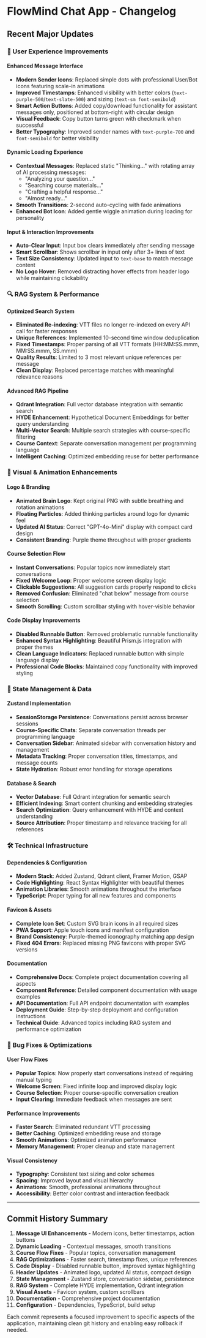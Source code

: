 # FlowMind Chat App - Changelog

## Recent Major Updates

### 🎯 User Experience Improvements

#### Enhanced Message Interface
- **Modern Sender Icons**: Replaced simple dots with professional User/Bot icons featuring scale-in animations
- **Improved Timestamps**: Enhanced visibility with better colors (`text-purple-500`/`text-slate-500`) and sizing (`text-sm font-semibold`)
- **Smart Action Buttons**: Added copy/download functionality for assistant messages only, positioned at bottom-right with circular design
- **Visual Feedback**: Copy button turns green with checkmark when successful
- **Better Typography**: Improved sender names with `text-purple-700` and `font-semibold` for better visibility

#### Dynamic Loading Experience
- **Contextual Messages**: Replaced static "Thinking..." with rotating array of AI processing messages:
  - "Analyzing your question..."
  - "Searching course materials..."
  - "Crafting a helpful response..."
  - "Almost ready..."
- **Smooth Transitions**: 2-second auto-cycling with fade animations
- **Enhanced Bot Icon**: Added gentle wiggle animation during loading for personality

#### Input & Interaction Improvements
- **Auto-Clear Input**: Input box clears immediately after sending message
- **Smart Scrollbar**: Shows scrollbar in input only after 3+ lines of text
- **Text Size Consistency**: Updated input to `text-base` to match message content
- **No Logo Hover**: Removed distracting hover effects from header logo while maintaining clickability

### 🔍 RAG System & Performance

#### Optimized Search System
- **Eliminated Re-indexing**: VTT files no longer re-indexed on every API call for faster responses
- **Unique References**: Implemented 10-second time window deduplication
- **Fixed Timestamps**: Proper parsing of all VTT formats (HH:MM:SS.mmm, MM:SS.mmm, SS.mmm)
- **Quality Results**: Limited to 3 most relevant unique references per message
- **Clean Display**: Replaced percentage matches with meaningful relevance reasons

#### Advanced RAG Pipeline
- **Qdrant Integration**: Full vector database integration with semantic search
- **HYDE Enhancement**: Hypothetical Document Embeddings for better query understanding
- **Multi-Vector Search**: Multiple search strategies with course-specific filtering
- **Course Context**: Separate conversation management per programming language
- **Intelligent Caching**: Optimized embedding reuse for better performance

### 🎨 Visual & Animation Enhancements

#### Logo & Branding
- **Animated Brain Logo**: Kept original PNG with subtle breathing and rotation animations
- **Floating Particles**: Added thinking particles around logo for dynamic feel
- **Updated AI Status**: Correct "GPT-4o-Mini" display with compact card design
- **Consistent Branding**: Purple theme throughout with proper gradients

#### Course Selection Flow
- **Instant Conversations**: Popular topics now immediately start conversations
- **Fixed Welcome Loop**: Proper welcome screen display logic
- **Clickable Suggestions**: All suggestion cards properly respond to clicks
- **Removed Confusion**: Eliminated "chat below" message from course selection
- **Smooth Scrolling**: Custom scrollbar styling with hover-visible behavior

#### Code Display Improvements
- **Disabled Runnable Button**: Removed problematic runnable functionality
- **Enhanced Syntax Highlighting**: Beautiful Prism.js integration with proper themes
- **Clean Language Indicators**: Replaced runnable button with simple language display
- **Professional Code Blocks**: Maintained copy functionality with improved styling

### 💾 State Management & Data

#### Zustand Implementation
- **SessionStorage Persistence**: Conversations persist across browser sessions
- **Course-Specific Chats**: Separate conversation threads per programming language
- **Conversation Sidebar**: Animated sidebar with conversation history and management
- **Metadata Tracking**: Proper conversation titles, timestamps, and message counts
- **State Hydration**: Robust error handling for storage operations

#### Database & Search
- **Vector Database**: Full Qdrant integration for semantic search
- **Efficient Indexing**: Smart content chunking and embedding strategies
- **Search Optimization**: Query enhancement with HYDE and context understanding
- **Source Attribution**: Proper timestamp and relevance tracking for all references

### 🛠️ Technical Infrastructure

#### Dependencies & Configuration
- **Modern Stack**: Added Zustand, Qdrant client, Framer Motion, GSAP
- **Code Highlighting**: React Syntax Highlighter with beautiful themes
- **Animation Libraries**: Smooth animations throughout the interface
- **TypeScript**: Proper typing for all new features and components

#### Favicon & Assets
- **Complete Icon Set**: Custom SVG brain icons in all required sizes
- **PWA Support**: Apple touch icons and manifest configuration
- **Brand Consistency**: Purple-themed iconography matching app design
- **Fixed 404 Errors**: Replaced missing PNG favicons with proper SVG versions

#### Documentation
- **Comprehensive Docs**: Complete project documentation covering all aspects
- **Component Reference**: Detailed component documentation with usage examples
- **API Documentation**: Full API endpoint documentation with examples
- **Deployment Guide**: Step-by-step deployment and configuration instructions
- **Technical Guide**: Advanced topics including RAG system and performance optimization

### 🔧 Bug Fixes & Optimizations

#### User Flow Fixes
- **Popular Topics**: Now properly start conversations instead of requiring manual typing
- **Welcome Screen**: Fixed infinite loop and improved display logic
- **Course Selection**: Proper course-specific conversation creation
- **Input Clearing**: Immediate feedback when messages are sent

#### Performance Improvements
- **Faster Search**: Eliminated redundant VTT processing
- **Better Caching**: Optimized embedding reuse and storage
- **Smooth Animations**: Optimized animation performance
- **Memory Management**: Proper cleanup and state management

#### Visual Consistency
- **Typography**: Consistent text sizing and color schemes
- **Spacing**: Improved layout and visual hierarchy
- **Animations**: Smooth, professional animations throughout
- **Accessibility**: Better color contrast and interaction feedback

---

## Commit History Summary

1. **Message UI Enhancements** - Modern icons, better timestamps, action buttons
2. **Dynamic Loading** - Contextual messages, smooth transitions
3. **Course Flow Fixes** - Popular topics, conversation management
4. **RAG Optimizations** - Faster search, timestamp fixes, unique references
5. **Code Display** - Disabled runnable button, improved syntax highlighting
6. **Header Updates** - Animated logo, updated AI status, compact design
7. **State Management** - Zustand store, conversation sidebar, persistence
8. **RAG System** - Complete HYDE implementation, Qdrant integration
9. **Visual Assets** - Favicon system, custom scrollbars
10. **Documentation** - Comprehensive project documentation
11. **Configuration** - Dependencies, TypeScript, build setup

Each commit represents a focused improvement to specific aspects of the application, maintaining clean git history and enabling easy rollback if needed.